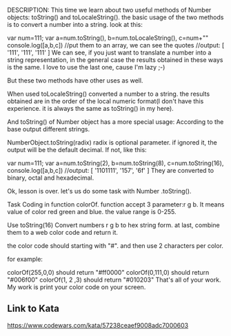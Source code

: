 DESCRIPTION:
This time we learn about two useful methods of Number objects: toString() and toLocaleString(). the basic usage of the two methods is to convert a number into a string. look at this:

var num=111;
var a=num.toString(), 
    b=num.toLocaleString(), 
    c=num+""
console.log([a,b,c])   //put them to an array, we can see the quotes
//output: [ '111', '111', '111' ]
We can see, if you just want to translate a number into a string representation, in the general case the results obtained in these ways is the same. I love to use the last one, cause I'm lazy ;-)

But these two methods have other uses as well.

When used toLocaleString() converted a number to a string. the results obtained are in the order of the local numeric format(I don't have this experience. it is always the same as toString() in my here).

And toString() of Number object has a more special usage: According to the base output different strings.

NumberObject.toString(radix)
radix is optional parameter. if ignored it, the output will be the default decimal. If not, like this:

var num=111;
var a=num.toString(2), 
    b=num.toString(8), 
    c=num.toString(16), 
console.log([a,b,c])
//output: [ '1101111', '157', '6f' ]
They are converted to binary, octal and hexadecimal.

Ok, lesson is over. let's us do some task with Number .toString().

Task
Coding in function colorOf. function accept 3 parameter:r g b. It means value of color red green and blue. the value range is 0-255.

Use toString(16) Convert numbers r g b to hex string form. at last, combine them to a web color code and return it.

the color code should starting with "#". and then use 2 characters per color.

for example:

colorOf(255,0,0) should return "#ff0000"
colorOf(0,111,0) should return "#006f00"
colorOf(1, 2 ,3) should return "#010203"
That's all of your work. My work is print your color code on your screen.

## Link to Kata
https://www.codewars.com/kata/57238ceaef9008adc7000603